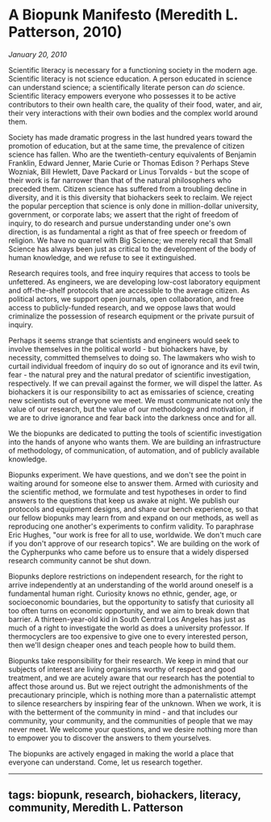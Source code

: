 A Biopunk Manifesto (Meredith L. Patterson, 2010)
=================================================

*January 20, 2010*

Scientific literacy is necessary for a functioning society in the modern
age. Scientific literacy is not science education. A person educated in
science can understand science; a scientifically literate person can
*do* science. Scientific literacy empowers everyone who possesses it to
be active contributors to their own health care, the quality of their
food, water, and air, their very interactions with their own bodies and
the complex world around them.

Society has made dramatic progress in the last hundred years toward the
promotion of education, but at the same time, the prevalence of citizen
science has fallen. Who are the twentieth-century equivalents of
Benjamin Franklin, Edward Jenner, Marie Curie or Thomas Edison ? Perhaps
Steve Wozniak, Bill Hewlett, Dave Packard or Linus Torvalds - but the
scope of their work is far narrower than that of the natural
philosophers who preceded them. Citizen science has suffered from a
troubling decline in diversity, and it is this diversity that biohackers
seek to reclaim. We reject the popular perception that science is only
done in million-dollar university, government, or corporate labs; we
assert that the right of freedom of inquiry, to do research and pursue
understanding under one's own direction, is as fundamental a right as
that of free speech or freedom of religion. We have no quarrel with Big
Science; we merely recall that Small Science has always been just as
critical to the development of the body of human knowledge, and we
refuse to see it extinguished.

Research requires tools, and free inquiry requires that access to tools
be unfettered. As engineers, we are developing low-cost laboratory
equipment and off-the-shelf protocols that are accessible to the average
citizen. As political actors, we support open journals, open
collaboration, and free access to publicly-funded research, and we
oppose laws that would criminalize the possession of research equipment
or the private pursuit of inquiry.

Perhaps it seems strange that scientists and engineers would seek to
involve themselves in the political world - but biohackers have, by
necessity, committed themselves to doing so. The lawmakers who wish to
curtail individual freedom of inquiry do so out of ignorance and its
evil twin, fear - the natural prey and the natural predator of
scientific investigation, respectively. If we can prevail against the
former, we will dispel the latter. As biohackers it is our
responsibility to act as emissaries of science, creating new scientists
out of everyone we meet. We must communicate not only the value of our
research, but the value of our methodology and motivation, if we are to
drive ignorance and fear back into the darkness once and for all.

We the biopunks are dedicated to putting the tools of scientific
investigation into the hands of anyone who wants them. We are building
an infrastructure of methodology, of communication, of automation, and
of publicly available knowledge.

Biopunks experiment. We have questions, and we don't see the point in
waiting around for someone else to answer them. Armed with curiosity and
the scientific method, we formulate and test hypotheses in order to find
answers to the questions that keep us awake at night. We publish our
protocols and equipment designs, and share our bench experience, so that
our fellow biopunks may learn from and expand on our methods, as well as
reproducing one another's experiments to confirm validity. To
paraphrase Eric Hughes, "our work is free for all to use, worldwide. We
don't much care if you don't approve of our research topics". We are
building on the work of the Cypherpunks who came before us to ensure
that a widely dispersed research community cannot be shut down.

Biopunks deplore restrictions on independent research, for the right to
arrive independently at an understanding of the world around oneself is
a fundamental human right. Curiosity knows no ethnic, gender, age, or
socioeconomic boundaries, but the opportunity to satisfy that curiosity
all too often turns on economic opportunity, and we aim to break down
that barrier. A thirteen-year-old kid in South Central Los Angeles has
just as much of a right to investigate the world as does a university
professor. If thermocyclers are too expensive to give one to every
interested person, then we'll design cheaper ones and teach people how
to build them.

Biopunks take responsibility for their research. We keep in mind that
our subjects of interest are living organisms worthy of respect and good
treatment, and we are acutely aware that our research has the potential
to affect those around us. But we reject outright the admonishments of
the precautionary principle, which is nothing more than a paternalistic
attempt to silence researchers by inspiring fear of the unknown. When we
work, it is with the betterment of the community in mind - and that
includes our community, your community, and the communities of people
that we may never meet. We welcome your questions, and we desire nothing
more than to empower you to discover the answers to them yourselves.

The biopunks are actively engaged in making the world a place that
everyone can understand. Come, let us research together.

---
tags:
biopunk, research, biohackers, literacy, community, Meredith L.
Patterson
---
